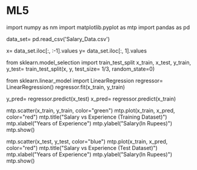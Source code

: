 # ML5
import numpy as nm
import matplotlib.pyplot as mtp 
import pandas as pd

data_set= pd.read_csv('Salary_Data.csv')

x= data_set.iloc[:, :-1].values 
y= data_set.iloc[:, 1].values

from sklearn.model_selection import train_test_split
x_train, x_test, y_train, y_test= train_test_split(x, y, test_size= 1/3, random_state=0)

from sklearn.linear_model import LinearRegression
regressor= LinearRegression() regressor.fit(x_train, y_train)

y_pred= regressor.predict(x_test) 
x_pred= regressor.predict(x_train)

mtp.scatter(x_train, y_train, color="green") 
mtp.plot(x_train, x_pred, color="red") 
mtp.title("Salary vs Experience (Training Dataset)") 
mtp.xlabel("Years of Experience") 
mtp.ylabel("Salary(In Rupees)")
mtp.show()

mtp.scatter(x_test, y_test, color="blue") 
mtp.plot(x_train, x_pred, color="red") 
mtp.title("Salary vs Experience (Test Dataset)") 
mtp.xlabel("Years of Experience") 
mtp.ylabel("Salary(In Rupees)")
mtp.show()
